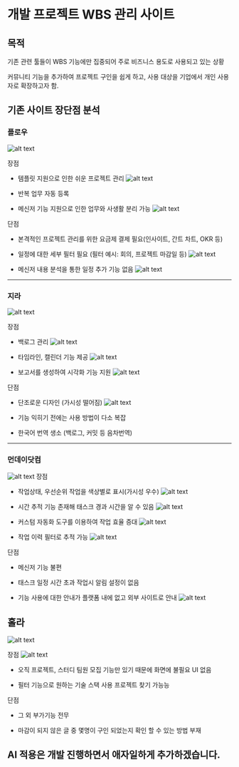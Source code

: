 # 개발 프로젝트 WBS 관리 사이트

## 목적

기존 관련 툴들이 WBS 기능에만 집중되어 주로 비즈니스 용도로 사용되고 있는 상황

커뮤니티 기능을 추가하여 프로젝트 구인을 쉽게 하고, 사용 대상을 기업에서 개인 사용자로 확장하고자 함.

## 기존 사이트 장단점 분석

### 플로우
![alt text](./images/Flow_logo_211215.png)

장점

- 템플릿 지원으로 인한 쉬운 프로젝트 관리
![alt text](./images/image-1.png)

- 반복 업무 자동 등록

- 메신저 기능 지원으로 인한 업무와 사생활 분리 가능
![alt text](./images/image.png)


단점

- 본격적인 프로젝트 관리를 위한 요금제 결제 필요(인사이트, 간트 차트, OKR 등)

- 일정에 대한 세부 필터 필요 (필터 예시: 회의, 프로젝트 마감일 등)
![alt text](./images/image-3.png)

- 메신저 내용 분석을 통한 일정 추가 기능 없음
![alt text](./images/image-2.png)


---------------------------------

### 지라
![alt text](./images/img.jpg)

장점


- 백로그 관리 
![alt text](./images/image-6.png)

- 타임라인, 캘린더 기능 제공
![alt text](./images/image-5.png)

- 보고서를 생성하여 시각화 기능 지원
![alt text](./images/image-4.png)


단점

- 단조로운 디자인 (가시성 떨어짐)
![alt text](./images/image-7.png)

- 기능 익히기 전에는 사용 방법이 다소 복잡

- 한국어 번역 생소 (백로그, 커밋 등 음차번역)


-----------------------------------------------
### 먼데이닷컴
![alt text](./images/image-9.png)
장점

- 작업상태, 우선순위 작업을 색상별로 표시(가시성 우수)
![alt text](./images/image-8.png)

- 시간 추적 기능 존재해 태스크 경과 시간을 알 수 있음
![alt text](./images/image-10.png)

- 커스텀 자동화 도구를 이용하여 작업 효율 증대
![alt text](./images/image-11.png)

- 작업 이력 필터로 추적 가능
![alt text](./images/image-12.png)

단점

- 메신저 기능 불편

- 태스크 일정 시간 초과 작업시 알림 설정이 없음

- 기능 사용에 대한 안내가 플랫폼 내에 없고 외부 사이트로 안내
![alt text](./images/image-13.png)


## 홀라

![alt text](./images/image-14.png)

장점
![alt text](./images/image-15.png)

- 오직 프로젝트, 스터디 팀원 모집 기능만 있기 때문에 화면에 불필요 UI 없음

- 필터 기능으로 원하는 기술 스택 사용 프로젝트 찾기 가능능

단점

- 그 외 부가기능 전무

- 마감이 되지 않은 글 중 몇명이 구인 되었는지 확인 할 수 있는 방법 부재

## AI 적용은 개발 진행하면서 애자일하게 추가하겠습니다.